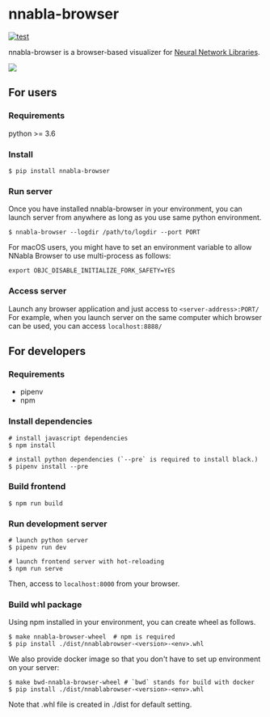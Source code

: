# nnabla-browser

[![test](https://github.com/sony/nnabla-browser/actions/workflows/test.yaml/badge.svg)](https://github.com/sony/nnabla-browser/actions/workflows/test.yaml)

nnabla-browser is a browser-based visualizer for [Neural Network Libraries](https://github.com/sony/nnabla).

![](imgs/overview.gif)

## For users

### Requirements

python >= 3.6

### Install

```shell
$ pip install nnabla-browser
```

### Run server

Once you have installed nnabla-browser in your environment, you can launch server from anywhere as long as you use same python environment.

``` shell
$ nnabla-browser --logdir /path/to/logdir --port PORT
```

For macOS users, you might have to set an environment variable to allow NNabla Browser to use multi-process as follows:
``` shell
export OBJC_DISABLE_INITIALIZE_FORK_SAFETY=YES
```

### Access server

Launch any browser application and just access to `<server-address>:PORT/`
For example, when you launch server on the same computer which browser can be used, you can access `localhost:8888/`

## For developers

### Requirements

- pipenv
- npm

### Install dependencies
```shell
# install javascript dependencies
$ npm install

# install python dependencies (`--pre` is required to install black.)
$ pipenv install --pre
```

### Build frontend

```shell
$ npm run build
```

### Run development server

```shell
# launch python server
$ pipenv run dev

# launch frontend server with hot-reloading
$ npm run serve
```

Then, access to `localhost:8000` from your browser.

### Build whl package

Using npm installed in your environment, you can create wheel as follows.
```shell
$ make nnabla-browser-wheel  # npm is required
$ pip install ./dist/nnablabrowser-<version>-<env>.whl
```

We also provide docker image so that you don't have to set up environment on your server:
```shell
$ make bwd-nnabla-browser-wheel # `bwd` stands for build with docker
$ pip install ./dist/nnablabrowser-<version>-<env>.whl
```

Note that .whl file is created in ./dist for default setting.
